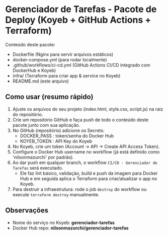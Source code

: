 # Gerenciador de Tarefas - Pacote de Deploy (Koyeb + GitHub Actions + Terraform)

Conteúdo deste pacote:
- Dockerfile (Nginx para servir arquivos estáticos)
- docker-compose.yml (para rodar localmente)
- .github/workflows/ci-cd.yml (GitHub Actions CI/CD integrado com DockerHub e Koyeb)
- infra/ (Terraform para criar app & service no Koyeb)
- README.md (este arquivo)

## Como usar (resumo rápido)

1. Ajuste os arquivos do seu projeto (index.html, style.css, script.js) na raiz do repositório.
2. Crie um repositório GitHub e faça push de todo o conteúdo deste pacote junto com sua aplicação.
3. No GitHub (repositório) adicione os Secrets:
   - DOCKER_PASS : token/senha do Docker Hub
   - KOYEB_TOKEN : API Key do Koyeb
4. No Koyeb, crie um token (Account -> API -> Create API Access Token).
5. Configure o Docker Hub username no workflow (já está definido como 'nilsonmazurchi' por padrão).
6. Ao dar push em qualquer branch, o workflow `CI/CD - Gerenciador de Tarefas` será executado.
   - Ele faz lint básico, validação, build e push da imagem para Docker Hub e em seguida aplica o Terraform para criar/atualizar o app no Koyeb.
7. Para destruir a infraestrutura: rode o job `destroy` do workflow ou execute `terraform destroy` manualmente.

## Observações
- Nome do serviço no Koyeb: **gerenciador-tarefas**
- Docker Hub repo: **nilsonmazurchi/gerenciador-tarefas**

